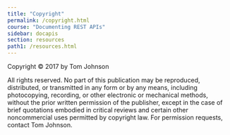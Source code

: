 ```yaml
---
title: "Copyright"
permalink: /copyright.html
course: "Documenting REST APIs"
sidebar: docapis
section: resources
path1: /resources.html
---
```


Copyright © 2017 by Tom Johnson

All rights reserved. No part of this publication may be reproduced, distributed, or transmitted in any form or by any means, including photocopying, recording, or other electronic or mechanical methods, without the prior written permission of the publisher, except in the case of brief quotations embodied in critical reviews and certain other noncommercial uses permitted by copyright law. For permission requests, contact Tom Johnson.
